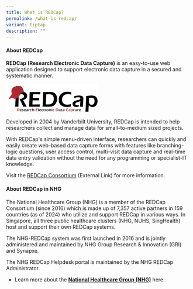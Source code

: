 ```yaml
---
title: What is REDCap?
permalink: /what-is-redcap/
variant: tiptap
description: ""
---
```

<h4><strong>About REDCap</strong></h4>
<p><strong>REDCap (Research Electronic Data Capture)</strong> is an easy-to-use
web application designed to support electronic data capture in a secured
and systematic manner.</p>
<div class="isomer-image-wrapper">
<img style="width: 50%;" height="auto" width="100%" alt="" src="/images/REDCap logo/REDCap_Logo.png">
</div>
<p>Developed in 2004 by Vanderbilt University, REDCap is intended to help
researchers collect and manage data for small-to-medium sized projects.</p>
<p>With REDCap's simple menu-driven interface, researchers can quickly and
easily create web-based data capture forms with features like branching-logic
questions, user access control, multi-visit data capture and real-time
data entry validation without the need for any programming or specialist-IT
knowledge.</p>
<p>Visit the <a href="https://projectredcap.org/about/" rel="noopener noreferrer nofollow" target="_blank">REDCap Consortium</a> (External
Link) for more information.</p>
<p></p>
<h4><strong>About REDCap in NHG</strong></h4>
<p>The National Healthcare Group (NHG) is a member of the REDCap Consortium
(since 2016) which is made up of 7,357 active partners in 159 countries
(as of 2024) who utilize and support REDCap in various ways. In Singapore,
all three public healthcare clusters (NHG, NUHS, SingHealth) host and support
their own REDCap systems.</p>
<p>The NHG-REDCap system was first launched in 2016 and is jointly administered
and maintained by NHG Group Research &amp; Innovation (GRI) and Synapxe.</p>
<p>The NHG REDCap Helpdesk<strong> </strong>portal is maintained by the NHG
REDCap Administrator.</p>
<ul data-tight="true" class="tight">
<li>
<p>Learn more about the <strong><a href="https://corp.nhg.com.sg/Pages/default.aspx" rel="noopener noreferrer nofollow" target="_blank"><u>National Healthcare Group (NHG)</u></a></strong> here.</p>
<p></p>
</li>
</ul>
<p></p>